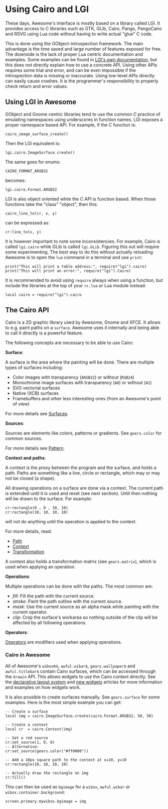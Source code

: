 # Using Cairo and LGI

These days, Awesome's interface is mostly based on a library called LGI. It provides
access to C libraries such as GTK, GLib, Cairo, Pango, PangoCairo and RSVG using
Lua code without having to write actual "glue" C code.

This is done using the GObject-introspection framework. The main advantage is
the time saved and large number of features exposed for free. The downside is
the lack of proper Lua centric documentation and examples. Some examples can be
found in [LGI's own documentation](https://github.com/pavouk/lgi/tree/master/docs),
but this does not directly explain how to use a concrete API.
Using other APIs requires some trial and error, and can be even impossible if
the introspection data is missing or inaccurate.
Using low-level APIs directly can easily cause crashes.
It is the programmer's responsibility to properly check return and error
values.

## Using LGI in Awesome

GObject and Gnome centric libraries tend to use the common C practice of
emulating namespaces using underscores in function names.
LGI exposes a proper namespace based API. For example, if the C function is:

    cairo_image_surface_create()

Then the LGI equivalent is:

    lgi.cairo.ImageSurface.create()

The same goes for enums:

    CAIRO_FORMAT_ARGB32

becomes:

    lgi.cairo.Format.ARGB32

LGI is also object oriented while the C API is function based. When those
functions take the "class" "object", then this:

    cairo_line_to(cr, x, y)

can be expressed as:

    cr:line_to(x, y)

It is however important to note some inconsistencies. For example, Cairo is
called `lgi.cairo` while GLib is called `lgi.GLib`. Figuring this out will
require some experimenting. The best way to do this without actually
reloading Awesome is to open the `lua` command in a terminal and use `print`:

    print("This will print a table address:", require("lgi").cairo)
    print("This will print an error:", require("lgi").Cairo)

It is recommended to avoid using `require` always when using a function, but
include the libraries at the top of your `rc.lua` or Lua module instead:

    local cairo = require("lgi").cairo

## The Cairo API

Cairo is a 2D graphic library used by Awesome, Gnome and XFCE. It allows to
e.g. paint paths on a `surface`.
Awesome uses it internally and being able to call it directly is a powerful
feature.

The following concepts are necessary to be able to use Cairo:

**Surface**:

A surface is the area where the painting will be done. There are multiple types
of surfaces including:

 * Color images with transparency (`ARGB32`) or without (`RGB24`)
 * Monochrome image surfaces with transparency (`A8`) or without (`A1`)
 * SVG vectorial surfaces
 * Native (XCB) surfaces
 * Framebuffers and other less interesting ones (from an Awesome's point of
   view)

For more details see [Surfaces](https://cairographics.org/manual/cairo-Image-Surfaces.html).

**Sources**:

Sources are elements like colors, patterns or gradients. See `gears.color` for
common sources.

For more details see [Pattern](http://cairographics.org/manual/cairo-cairo-pattern-t.html).

**Context and paths**:

A context is the proxy between the program and the surface, and holds a path.
Paths are something like a line, circle or rectangle, which may or
may not be closed (a shape).

All drawing operations on a surface are done via a context.
The current path is extended until it is used and reset (see next section).
Until then nothing will be drawn to the surface.  For example:

    cr:rectangle(0 , 0 , 10, 10)
    cr:rectangle(10, 10, 10, 10)

will not do anything until the operation is applied to the context.

For more details, read:

* [Path](http://cairographics.org/manual/cairo-Paths.html)
* [Context](http://cairographics.org/manual/cairo-cairo-t.html)
* [Transformation](http://cairographics.org/manual/cairo-Transformations.html)

A context also holds a transformation matrix (see `gears.matrix`), which is
used when applying an operation.

**Operations**:

Multiple operations can be done with the paths. The most common are:

 * *fill*: Fill the path with the current source.
 * *stroke*: Paint the path outline with the current source.
 * *mask*: Use the current source as an alpha mask while painting with the
   current operator.
 * *clip*: Crop the surface's workarea so nothing outside of the clip will be
   affected by all following operations.

**Operators**:

[Operators](http://cairographics.org/operators/) are modifiers used when
applying operations.

### Cairo in Awesome

All of Awesome's `wibox`es, `awful.wibar`s, `gears.wallpaper`s and
`awful.titlebar`s contain Cairo surfaces, which can be accessed through the
`drawin` API.  This allows widgets to use the Cairo context directly.
See the
[declarative layout system](../documentation/03-declarative-layout.md.html)
and [new widgets](../documentation/04-new-widgets.md.html) articles for more
information and examples on how widgets work.

It is also possible to create surfaces manually. See `gears.surface` for
some examples. Here is the most simple example you can get:

    -- Create a surface
    local img = cairo.ImageSurface.create(cairo.Format.ARGB32, 50, 50)

    -- Create a context
    local cr  = cairo.Context(img)

    -- Set a red source
    cr:set_source(1, 0, 0)
    -- Alternative:
    cr:set_source(gears.color("#ff0000"))

    -- Add a 10px square path to the context at x=10, y=10
    cr:rectangle(10, 10, 10, 10)

    -- Actually draw the rectangle on img
    cr:fill()

This can then be used as `bgimage` for a `wibox`, `awful.wibar` or
`wibox.container.background`:

    screen.primary.mywibox.bgimage = img
